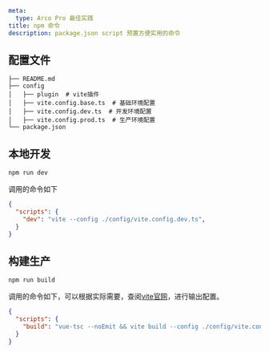 ```yaml
meta:
  type: Arco Pro 最佳实践
title: npm 命令
description: package.json script 预置方便实用的命令
```

## 配置文件

```
├── README.md
├── config
│   ├── plugin  # vite插件
│   ├── vite.config.base.ts  # 基础环境配置
│   ├── vite.config.dev.ts  # 开发环境配置
│   ├── vite.config.prod.ts  # 生产环境配置
└── package.json
```

## 本地开发

```bash
npm run dev
```

调用的命令如下

```json
{
  "scripts": {
    "dev": "vite --config ./config/vite.config.dev.ts",
  }
}
```

## 构建生产

```bash
npm run build
```

调用的命令如下，可以根据实际需要，查阅[vite](https://www.vitejs.net/)[官网](https://www.vitejs.net/)，进行输出配置。

```json
{
  "scripts": {
    "build": "vue-tsc --noEmit && vite build --config ./config/vite.config.prod.ts",
  }
}
```
